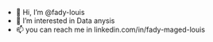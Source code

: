 - 👋 Hi, I’m @fady-louis
- 👀 I’m interested in Data anysis
- 📫 you can reach me in linkedin.com/in/fady-maged-louis

<!---
fady-louis/fady-louis is a ✨ special ✨ repository because its `README.md` (this file) appears on your GitHub profile.
You can click the Preview link to take a look at your changes.
--->

